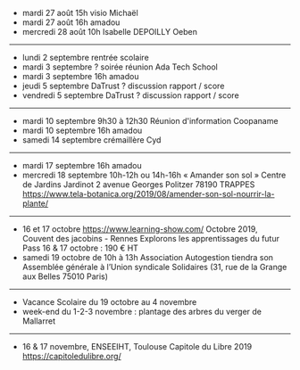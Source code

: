 - mardi 27 août 15h visio Michaël
- mardi 27 août 16h amadou
- mercredi 28 août 10h Isabelle DEPOILLY Oeben
---
- lundi 2 septembre rentrée scolaire
- mardi 3 septembre ? soirée réunion Ada Tech School
- mardi 3 septembre 16h amadou
- jeudi 5 septembre DaTrust ? discussion rapport / score
- vendredi 5 septembre DaTrust ? discussion rapport / score
---

- mardi 10 septembre 9h30 à 12h30 Réunion d'information Coopaname
- mardi 10 septembre 16h amadou
- samedi 14 septembre crémaillère Cyd
---
- mardi 17 septembre 16h amadou
- mercredi 18 septembre 10h-12h ou 14h-16h « Amander son sol »  Centre de Jardins Jardinot 2 avenue Georges Politzer 78190 TRAPPES https://www.tela-botanica.org/2019/08/amender-son-sol-nourrir-la-plante/
---
- 16 et 17 octobre https://www.learning-show.com/ Octobre 2019, Couvent des jacobins - Rennes   Explorons les apprentissages du futur  Pass 16 & 17 octobre : 190 € HT
- samedi 19 octobre de 10h à 13h Association Autogestion tiendra son Assemblée générale à l’Union syndicale Solidaires (31, rue de la Grange aux Belles 75010 Paris) 
---
- Vacance Scolaire du 19 octobre au 4 novembre
- week-end du 1-2-3 novembre : plantage des arbres du verger de Mallarret
---
- 16 & 17 novembre, ENSEEIHT, Toulouse Capitole du Libre 2019 https://capitoledulibre.org/


